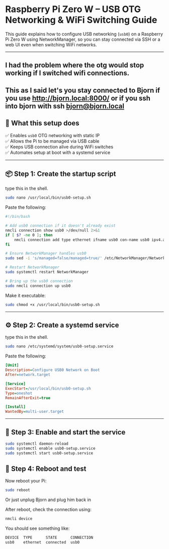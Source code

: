 # Raspberry Pi Zero W – USB OTG Networking & WiFi Switching Guide

This guide explains how to configure USB networking (`usb0`) on a Raspberry Pi Zero W using NetworkManager, so you can stay connected via SSH or a web UI even when switching WiFi networks. 

---

## I had the problem where the otg would stop working if I switched wifi connections. 
This as I said let's you stay connected to Bjorn if you use http://bjorn.local:8000/ or if you ssh into bjorn with ssh bjorn@bjorn.local
---

## 🧰 What this setup does

✅ Enables `usb0` OTG networking with static IP  
✅ Allows the Pi to be managed via USB cable  
✅ Keeps USB connection alive during WiFi switches  
✅ Automates setup at boot with a systemd service  

---

## 📦 Step 1: Create the startup script

type this in the shell.
```bash
sudo nano /usr/local/bin/usb0-setup.sh
```
Paste the following:

```bash
#!/bin/bash

# Add usb0 connection if it doesn't already exist
nmcli connection show usb0 >/dev/null 2>&1
if [ $? -ne 0 ]; then
    nmcli connection add type ethernet ifname usb0 con-name usb0 ipv4.addresses 172.20.2.1/24 ipv4.method manual
fi

# Ensure NetworkManager handles usb0
sudo sed -i 's/managed=false/managed=true/' /etc/NetworkManager/NetworkManager.conf

# Restart NetworkManager
sudo systemctl restart NetworkManager

# Bring up the usb0 connection
sudo nmcli connection up usb0
```

Make it executable:

```bash
sudo chmod +x /usr/local/bin/usb0-setup.sh
```

---

## ⚙️ Step 2: Create a systemd service
type this in the shell.
```bash
sudo nano /etc/systemd/system/usb0-setup.service
```

Paste the following:
```ini
[Unit]
Description=Configure USB0 Network on Boot
After=network.target

[Service]
ExecStart=/usr/local/bin/usb0-setup.sh
Type=oneshot
RemainAfterExit=true

[Install]
WantedBy=multi-user.target
```
---

## 🚀 Step 3: Enable and start the service
```bash
sudo systemctl daemon-reload
sudo systemctl enable usb0-setup.service
sudo systemctl start usb0-setup.service
```

## 🔄 Step 4: Reboot and test
Now reboot your Pi:
```bash
sudo reboot
```
Or just unplug Bjorn and plug him back in

After reboot, check the connection using:
```bash
nmcli device
```

You should see something like:
```bash
DEVICE  TYPE      STATE      CONNECTION
usb0    ethernet  connected  usb0
```








